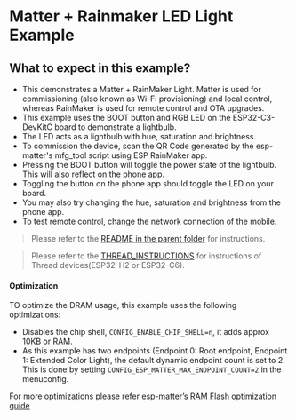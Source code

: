 # Matter + Rainmaker LED Light Example

## What to expect in this example?

- This demonstrates a Matter + RainMaker Light. Matter is used for commissioning (also known as Wi-Fi provisioning) and local control, whereas RainMaker is used for remote control and OTA upgrades.
- This example uses the BOOT button and RGB LED on the ESP32-C3-DevKitC board to demonstrate a lightbulb.
- The LED acts as a lightbulb with hue, saturation and brightness.
- To commission the device, scan the QR Code generated by the esp-matter's mfg_tool script using ESP RainMaker app.
- Pressing the BOOT button will toggle the power state of the lightbulb. This will also reflect on the phone app.
- Toggling the button on the phone app should toggle the LED on your board.
- You may also try changing the hue, saturation and brightness from the phone app. 
- To test remote control, change the network connection of the mobile.

> Please refer to the [README in the parent folder](../README.md) for instructions.

> Please refer to the [THREAD_INSTRUCTIONS](./THREAD_INSTRUCTIONS.md) for instructions of Thread devices(ESP32-H2 or ESP32-C6).

#### Optimization

TO optimize the DRAM usage, this example uses the following optimizations:

- Disables the chip shell, `CONFIG_ENABLE_CHIP_SHELL=n`, it adds approx 10KB or RAM.
- As this example has two endpoints (Endpoint 0: Root endpoint, Endpoint 1: Extended Color Light), the default dynamic endpoint count is set to 2. This is done by setting `CONFIG_ESP_MATTER_MAX_ENDPOINT_COUNT=2` in the menuconfig.

For more optimizations please refer [esp-matter’s RAM Flash optimization guide](https://docs.espressif.com/projects/esp-matter/en/latest/esp32/optimizations.html)
